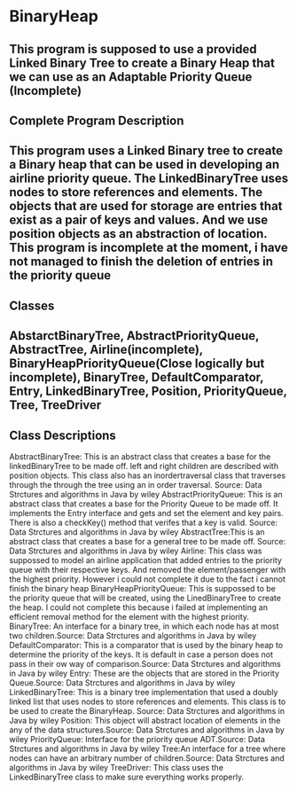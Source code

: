 # BinaryHeap
This program is supposed to use a provided Linked Binary Tree to create a Binary Heap that we can use as an Adaptable Priority Queue (Incomplete)
----------------------------
Complete Program Description
----------------------------
This program uses a Linked Binary tree to create a Binary heap that can be used in developing an airline priority queue. The LinkedBinaryTree uses
nodes to store references and elements. The objects that are used for storage are entries that exist as a pair of keys and values. And we use position
objects as an abstraction of location. This program is incomplete at the moment, i have not managed to finish the deletion of entries in the priority queue
--------
Classes
--------
AbstarctBinaryTree,
AbstractPriorityQueue,
AbstractTree,
Airline(incomplete),
BinaryHeapPriorityQueue(Close logically but incomplete),
BinaryTree,
DefaultComparator,
Entry,
LinkedBinaryTree,
Position,
PriorityQueue,
Tree,
TreeDriver
------------------
Class Descriptions
------------------
AbstractBinaryTree: This is an abstract class that creates a base for the linkedBinaryTree to be made off. left and right children are described with position objects. 
This class also has an inordertraversal class that traverses through the through the tree using an in order traversal. Source: Data Strctures and algorithms in Java by wiley
AbstractPriorityQueue: This is an abstract class that creates a base for the Priority Queue to be made off. It implements the Entry interface and gets and set the element and key pairs.
There is also a checkKey() method that verifes that a key is valid. Source: Data Strctures and algorithms in Java by wiley
AbstractTree:This is an abstract class that creates a base for a general tree to be made off. Source: Data Strctures and algorithms in Java by wiley
Airline: This class was suppossed to model an airline application that added entries to the priority queue with their respective keys. And removed the element/passenger with the highest 
priority. However i could not complete it due to the fact i cannot finish the binary heap
BinaryHeapPriorityQueue: This is suppossed to be the priority queue that will be created, using the LinedBinaryTree to create the heap. I could not complete this because i failed at implementing
an efficient removal method for the element with the highest priority. 
BinaryTree: An interface for a binary tree, in which each node has at most two children.Source: Data Strctures and algorithms in Java by wiley
DefaultComparator: This is a comparator that is used by the binary heap to determine the priority of the keys. It is default in case a person does not pass in their ow way of comparison.Source: Data Strctures and algorithms in Java by wiley
Entry: These are the objects that are stored in the Priority Queue.Source: Data Strctures and algorithms in Java by wiley
LinkedBinaryTree: This is a binary tree implementation that used a doubly linked list that uses nodes to store references and elements. This class is to be used to create the BinaryHeap. Source: Data Strctures and algorithms in Java by wiley
Position: This object will abstract location of elements in the any of the data structures.Source: Data Strctures and algorithms in Java by wiley
PriorityQueue: Interface for the priority queue ADT.Source: Data Strctures and algorithms in Java by wiley
Tree:An interface for a tree where nodes can have an arbitrary number of children.Source: Data Strctures and algorithms in Java by wiley
TreeDriver: This class uses the LinkedBinaryTree class to make sure everything works properly.

